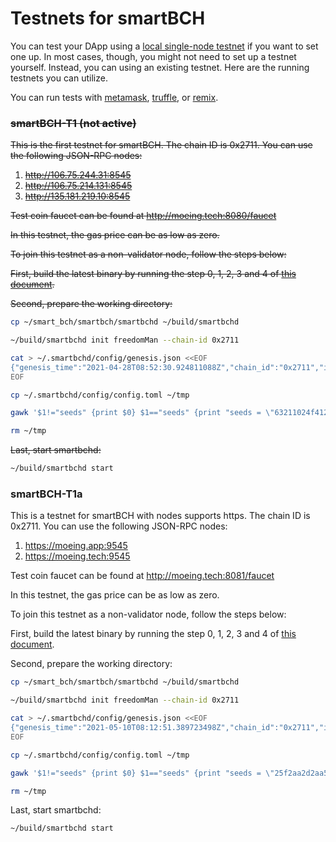 # Testnets for smartBCH

You can test your DApp using a [local single-node testnet](deverlopers-guide/runsinglenode.md) if you want to set one up. In most cases, though, you might not need to set up a testnet yourself. Instead, you can using an existing testnet. Here are the running testnets you can utilize.

You can run tests with [metamask](deverlopers-guide/test-using-metamask.md), [truffle](deverlopers-guide/deploy-contract-using-truffle.md), or [remix](deverlopers-guide/deploy-contract-using-remix.md).


### ~~smartBCH-T1 (not active)~~

~~This is the first testnet for smartBCH. The chain ID is 0x2711. You can use the following JSON-RPC nodes:~~

1. ~~http://106.75.244.31:8545~~
2. ~~http://106.75.214.131:8545~~
3. ~~http://135.181.219.10:8545~~

~~Test coin faucet can be found at http://moeing.tech:8080/faucet~~

~~In this testnet, the gas price can be as low as zero.~~

~~To join this testnet as a non-validator node, follow the steps below:~~

~~First, build the latest binary by running the step 0, 1, 2, 3 and 4 of [this document](deverlopers-guide/runsinglenode.md).~~

~~Second, prepare the working directory:~~

```bash
cp ~/smart_bch/smartbch/smartbchd ~/build/smartbchd

~/build/smartbchd init freedomMan --chain-id 0x2711

cat > ~/.smartbchd/config/genesis.json <<EOF
{"genesis_time":"2021-04-28T08:52:30.924811088Z","chain_id":"0x2711","initial_height":"1","consensus_params":{"block":{"max_bytes":"22020096","max_gas":"-1","time_iota_ms":"1000"},"evidence":{"max_age_num_blocks":"100000","max_age_duration":"172800000000000","max_bytes":"1048576"},"validator":{"pub_key_types":["ed25519"]},"version":{}},"app_hash":"","app_state":{"validators":[{"Address":[131,177,226,38,142,151,109,20,205,231,194,59,170,148,136,116,4,254,113,161],"Pubkey":[216,67,236,41,175,121,7,192,158,182,170,217,10,110,107,227,136,73,179,237,32,89,47,137,235,159,143,117,10,4,205,166],"RewardTo":[0,0,0,0,0,0,0,0,0,0,0,0,0,0,0,0,0,0,0,0],"VotingPower":10,"Introduction":"genesis_validator","StakedCoins":[0,0,0,0,0,0,0,0,0,0,0,0,0,0,0,0,0,0,0,0,0,0,0,54,53,201,173,197,222,160,0,0],"IsRetiring":false},{"Address":[77,107,212,170,94,71,12,121,49,45,142,134,13,33,235,187,35,24,138,28],"Pubkey":[9,59,7,178,72,63,73,82,107,168,156,253,25,170,107,35,79,46,81,231,61,155,95,29,164,45,228,103,53,119,136,48],"RewardTo":[0,0,0,0,0,0,0,0,0,0,0,0,0,0,0,0,0,0,0,0],"VotingPower":1,"Introduction":"genesis_validator","StakedCoins":[0,0,0,0,0,0,0,0,0,0,0,0,0,0,0,0,0,0,0,0,0,0,0,54,53,201,173,197,222,160,0,0],"IsRetiring":false},{"Address":[59,65,43,120,81,44,91,200,255,60,222,186,33,102,94,22,34,52,199,115],"Pubkey":[27,215,102,227,235,52,63,129,170,212,140,91,27,61,3,146,116,113,4,211,15,195,76,160,25,34,5,178,87,189,241,196],"RewardTo":[0,0,0,0,0,0,0,0,0,0,0,0,0,0,0,0,0,0,0,0],"VotingPower":1,"Introduction":"genesis_validator","StakedCoins":[0,0,0,0,0,0,0,0,0,0,0,0,0,0,0,0,0,0,0,0,0,0,0,54,53,201,173,197,222,160,0,0],"IsRetiring":false}],"alloc":{"0x83b1e2268e976d14cde7c23baa94887404fe71a1":{"balance":"0x204fce5e3e25026110000000","secretKey":"0x37929f578acf92f58f14c5b9cd45ff28c2868c2ba194620238f25d354926a287"}}}}
EOF

cp ~/.smartbchd/config/config.toml ~/tmp

gawk '$1!="seeds" {print $0} $1=="seeds" {print "seeds = \"63211024f412d931521b1b64e2606510c13b3f64@139.180.189.205:26656,4c81dfb478831d006411769db2939f39a85058ec@45.32.38.25:26656,6b30dd5a93b343f1e1804caf06d027c31e3f442f@158.247.197.98:26656,bb298794e8fd14e7eccd97a99915291743e591e4@106.75.244.31:26656,bb298794e8fd14e7eccd97a99915291743e591e4@106.75.244.31:26656,2533226d85037357b933c77db179badb0d00898c@106.75.214.131:26656,6e278aebce4e5b00ebf261d996f8e46fea134738@47.242.105.251:26656\""}' ~/tmp > ~/.smartbchd/config/config.toml

rm ~/tmp
```

~~Last, start smartbchd:~~

```bash
~/build/smartbchd start
```

### smartBCH-T1a

This is a testnet for smartBCH with nodes supports https. The chain ID is 0x2711. You can use the following JSON-RPC nodes:

1. https://moeing.app:9545
2. https://moeing.tech:9545

Test coin faucet can be found at http://moeing.tech:8081/faucet

In this testnet, the gas price can be as low as zero.

To join this testnet as a non-validator node, follow the steps below:

First, build the latest binary by running the step 0, 1, 2, 3 and 4 of [this document](deverlopers-guide/runsinglenode.md).

Second, prepare the working directory:

```bash
cp ~/smart_bch/smartbch/smartbchd ~/build/smartbchd

~/build/smartbchd init freedomMan --chain-id 0x2711

cat > ~/.smartbchd/config/genesis.json <<EOF
{"genesis_time":"2021-05-10T08:12:51.389723498Z","chain_id":"0x2711","initial_height":"1","consensus_params":{"block":{"max_bytes":"22020096","max_gas":"-1","time_iota_ms":"1000"},"evidence":{"max_age_num_blocks":"100000","max_age_duration":"172800000000000","max_bytes":"1048576"},"validator":{"pub_key_types":["ed25519"]},"version":{}},"app_hash":"","app_state":{"validators":[{"Address":[131,177,226,38,142,151,109,20,205,231,194,59,170,148,136,116,4,254,113,161],"Pubkey":[128,218,60,236,176,123,26,23,186,131,84,63,104,104,11,183,111,237,49,149,183,180,131,161,47,166,241,210,164,50,68,205],"RewardTo":[0,0,0,0,0,0,0,0,0,0,0,0,0,0,0,0,0,0,0,0],"VotingPower":1,"Introduction":"genesis_validator","StakedCoins":[0,0,0,0,0,0,0,0,0,0,0,0,0,0,0,0,0,0,0,0,0,0,0,54,53,201,173,197,222,160,0,0],"IsRetiring":false}],"alloc":{"0x83b1e2268e976d14cde7c23baa94887404fe71a1":{"balance":"0x204fce5e3e25026110000000","secretKey":"0x37929f578acf92f58f14c5b9cd45ff28c2868c2ba194620238f25d354926a287"}}}}
EOF

cp ~/.smartbchd/config/config.toml ~/tmp

gawk '$1!="seeds" {print $0} $1=="seeds" {print "seeds = \"25f2aa2d2aa5b09f1867ab88ff3e284e035ab511@158.247.192.195:26656,ecda5896373d6d2e8e22d2d542fd1daf4f4a003d@52.32.81.115:26656,0f3563ae60f7aff5f5eca567ef505fc79d5b54ef@207.148.84.37:26656\""}' ~/tmp > ~/.smartbchd/config/config.toml

rm ~/tmp
```

Last, start smartbchd:

```bash
~/build/smartbchd start
```
